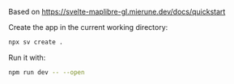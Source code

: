 
Based on https://svelte-maplibre-gl.mierune.dev/docs/quickstart


Create the app in the current working directory:

```sh
npx sv create .
```

Run it with:

```sh
npm run dev -- --open
```




<!-- Using your knowledge of svelte 5 and neat tricks, make some simple changes that make the user experience better and make the website seem more fancy -->